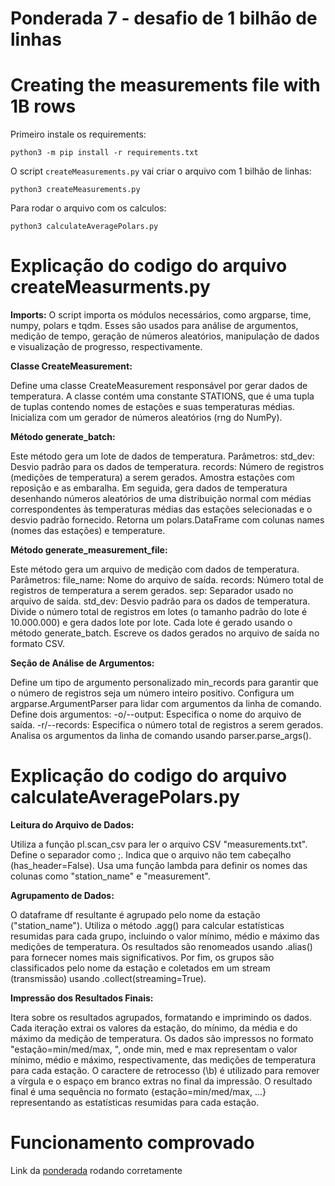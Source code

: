 # Ponderada 7 - desafio de 1 bilhão de linhas

# Creating the measurements file with 1B rows

Primeiro instale os requirements:
```
python3 -m pip install -r requirements.txt
```

O script `createMeasurements.py` vai criar o arquivo com 1 bilhão de linhas:

```
python3 createMeasurements.py
```

Para rodar o arquivo com os calculos:
```
python3 calculateAveragePolars.py
```
# Explicação do codigo do arquivo createMeasurments.py

**Imports:** O script importa os módulos necessários, como argparse, time, numpy, polars e tqdm. Esses são usados para análise de argumentos, medição de tempo, geração de números aleatórios, manipulação de dados e visualização de progresso, respectivamente.

**Classe CreateMeasurement:**

Define uma classe CreateMeasurement responsável por gerar dados de temperatura.
A classe contém uma constante STATIONS, que é uma tupla de tuplas contendo nomes de estações e suas temperaturas médias.
Inicializa com um gerador de números aleatórios (rng do NumPy).

**Método generate_batch:**

Este método gera um lote de dados de temperatura.
Parâmetros:
std_dev: Desvio padrão para os dados de temperatura.
records: Número de registros (medições de temperatura) a serem gerados.
Amostra estações com reposição e as embaralha.
Em seguida, gera dados de temperatura desenhando números aleatórios de uma distribuição normal com médias correspondentes às temperaturas médias das estações selecionadas e o desvio padrão fornecido.
Retorna um polars.DataFrame com colunas names (nomes das estações) e temperature.

**Método generate_measurement_file:**

Este método gera um arquivo de medição com dados de temperatura.
Parâmetros:
file_name: Nome do arquivo de saída.
records: Número total de registros de temperatura a serem gerados.
sep: Separador usado no arquivo de saída.
std_dev: Desvio padrão para os dados de temperatura.
Divide o número total de registros em lotes (o tamanho padrão do lote é 10.000.000) e gera dados lote por lote.
Cada lote é gerado usando o método generate_batch.
Escreve os dados gerados no arquivo de saída no formato CSV.

**Seção de Análise de Argumentos:**

Define um tipo de argumento personalizado min_records para garantir que o número de registros seja um número inteiro positivo.
Configura um argparse.ArgumentParser para lidar com argumentos da linha de comando.
Define dois argumentos:
-o/--output: Especifica o nome do arquivo de saída.
-r/--records: Especifica o número total de registros a serem gerados.
Analisa os argumentos da linha de comando usando parser.parse_args().

# Explicação do codigo do arquivo calculateAveragePolars.py

**Leitura do Arquivo de Dados:**

Utiliza a função pl.scan_csv para ler o arquivo CSV "measurements.txt".
Define o separador como ;.
Indica que o arquivo não tem cabeçalho (has_header=False).
Usa uma função lambda para definir os nomes das colunas como "station_name" e "measurement".

**Agrupamento de Dados:**

O dataframe df resultante é agrupado pelo nome da estação ("station_name").
Utiliza o método .agg() para calcular estatísticas resumidas para cada grupo, incluindo o valor mínimo, médio e máximo das medições de temperatura.
Os resultados são renomeados usando .alias() para fornecer nomes mais significativos.
Por fim, os grupos são classificados pelo nome da estação e coletados em um stream (transmissão) usando .collect(streaming=True).

**Impressão dos Resultados Finais:**

Itera sobre os resultados agrupados, formatando e imprimindo os dados.
Cada iteração extrai os valores da estação, do mínimo, da média e do máximo da medição de temperatura.
Os dados são impressos no formato "estação=min/med/max, ", onde min, med e max representam o valor mínimo, médio e máximo, respectivamente, das medições de temperatura para cada estação.
O caractere de retrocesso (\b) é utilizado para remover a vírgula e o espaço em branco extras no final da impressão.
O resultado final é uma sequência no formato {estação=min/med/max, ...} representando as estatísticas resumidas para cada estação.

# Funcionamento comprovado

Link da [ponderada](https://drive.google.com/file/d/1uzo3Nr67_4d_wbUPcq_1LZjzA3IFpFUr/view?usp=sharing) rodando corretamente